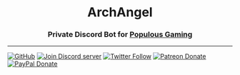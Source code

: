 <div align="center">
  <p>
<h1> ArchAngel </h1>
<h3> Private Discord Bot for <a href="https://discord.gg/0qngWPF6JTRbzdxe">Populous Gaming<a></h3>
  </p>

</div>

---


[![GitHub](https://img.shields.io/github/license/favware/archangel?logo=github&style=flat-square)](https://github.com/favware/archangel/blob/master/LICENSE.md)
[![Join Discord server](https://img.shields.io/discord/512303595966824458?color=697EC4&label=Join%20Discord%20Server&logo=discord&logoColor=FDFEFE&style=flat-square)](https://discord.gg/0qngWPF6JTRbzdxe)
[![Twitter Follow](https://img.shields.io/twitter/follow/favna_?label=Follow%20@Favna_&logo=twitter&colorB=1DA1F2&style=flat-square)](https://twitter.com/Favna_/follow)
[![Patreon Donate](https://img.shields.io/badge/patreon-donate-brightgreen.svg?label=Donate%20with%20Patreon&logo=patreon&colorB=F96854&style=flat-square&link=https://donate.favware.tech/patreon)](https://donate.favware.tech/patreon)
[![PayPal Donate](https://img.shields.io/badge/paypal-donate-brightgreen.svg?label=Donate%20with%20Paypal&logo=paypal&colorB=00457C&style=flat-square&link=https://donate.favware.tech/paypal)](https://donate.favware.tech/paypal)